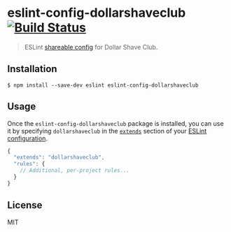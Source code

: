 # eslint-config-dollarshaveclub [![Build Status](https://travis-ci.org/dollarshaveclub/eslint-config-dollarshaveclub.svg?branch=master)](https://travis-ci.org/dollarshaveclub/eslint-config-dollarshaveclub)

> ESLint [shareable config](http://eslint.org/docs/developer-guide/shareable-configs.html) for Dollar Shave Club.


## Installation

```
$ npm install --save-dev eslint eslint-config-dollarshaveclub
```


## Usage

Once the `eslint-config-dollarshaveclub` package is installed, you can use it by specifying `dollarshaveclub` in the [`extends`](http://eslint.org/docs/user-guide/configuring#extending-configuration-files) section of your [ESLint configuration](http://eslint.org/docs/user-guide/configuring).

```js
{
  "extends": "dollarshaveclub",
  "rules": {
    // Additional, per-project rules...
  }
}
```


## License

MIT
